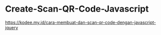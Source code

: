 # Create-Scan-QR-Code-Javascript

https://kodee.my.id/cara-membuat-dan-scan-qr-code-dengan-javascript-jquery
